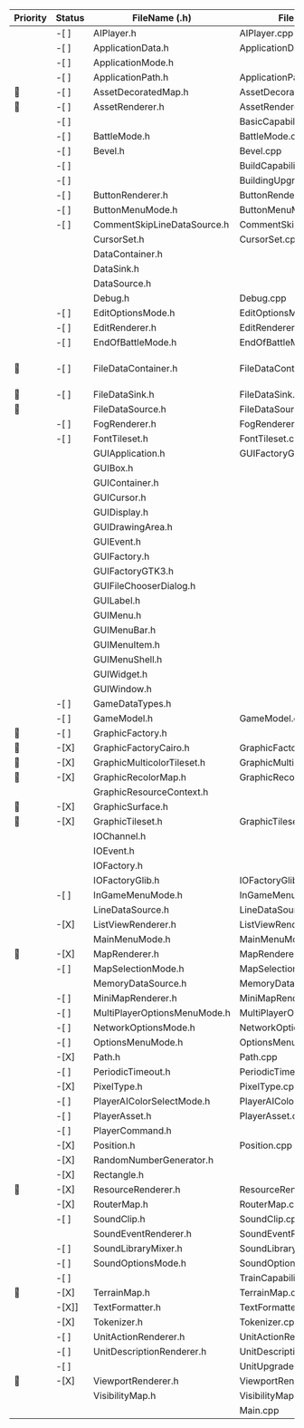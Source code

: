 | Priority     | Status | FileName (.h)                | FileName (.cpp)                 | FileName  (Swift)                                                                                                                                           |
|--------------|--------|------------------------------|---------------------------------|-------------------------------------------------------------------------------------------------------------------------------------------------------------|
|              | -[ ]   | AIPlayer.h                   | AIPlayer.cpp                    |                                                                                                                                                             |
|              | -[ ]   | ApplicationData.h            | ApplicationData.cpp             |                                                                                                                                                             |
|              | -[ ]   | ApplicationMode.h            |                                 |                                                                                                                                                             |
|              | -[ ]   | ApplicationPath.h            | ApplicationPath.cpp             |                                                                                                                                                             |
| :red_circle: | -[ ]   | AssetDecoratedMap.h          | AssetDecoratedMap.cpp           |                                                                                                                                                             |
| :red_circle: | -[ ]   | AssetRenderer.h              | AssetRenderer.cpp               |                                                                                                                                                             |
|              | -[ ]   |                              | BasicCapabilities.cpp           |                                                                                                                                                             |
|              | -[ ]   | BattleMode.h                 | BattleMode.cpp                  |                                                                                                                                                             |
|              | -[ ]   | Bevel.h                      | Bevel.cpp                       |                                                                                                                                                             |
|              | -[ ]   |                              | BuildCapabilities.cpp           |                                                                                                                                                             |
|              | -[ ]   |                              | BuildingUpgradeCapabilities.cpp |                                                                                                                                                             |
|              | -[ ]   | ButtonRenderer.h             | ButtonRenderer.cpp              |                                                                                                                                                             |
|              | -[ ]   | ButtonMenuMode.h             | ButtonMenuMode.cpp              |                                                                                                                                                             |
|              | -[ ]   | CommentSkipLineDataSource.h  | CommentSkipLineDataSource.cpp   | CommentSkipLineDataSource.swift                                                                                                                             |
|              |        | CursorSet.h                  | CursorSet.cpp                   |                                                                                                                                                             |
|              |        | DataContainer.h              |                                 | DataContainer.swift                                                                                                                                         |
|              |        | DataSink.h                   |                                 | DataSink.swift                                                                                                                                              |
|              |        | DataSource.h                 |                                 | DataSource.swift                                                                                                                                            |
|              |        | Debug.h                      | Debug.cpp                       |                                                                                                                                                             |
|              | -[ ]   | EditOptionsMode.h            | EditOptionsMode.cpp             |                                                                                                                                                             |
|              | -[ ]   | EditRenderer.h               | EditRenderer.cpp                |                                                                                                                                                             |
|              | -[ ]   | EndOfBattleMode.h            | EndOfBattleMode.cpp             |                                                                                                                                                             |
| :red_circle: | -[ ]   | FileDataContainer.h          | FileDataContainer.cpp           | May not be necessary because it deals with reading from a directory but we already have access to everything in our project folder without using this class |
| :red_circle: | -[ ]   | FileDataSink.h               | FileDataSink.cpp                |                                                                                                                                                             |
| :red_circle: |        | FileDataSource.h             | FileDataSource.cpp              |                                                                                                                                                             |
|              | -[ ]   | FogRenderer.h                | FogRenderer.cpp                 |                                                                                                                                                             |
|              | -[ ]   | FontTileset.h                | FontTileset.cpp                 |                                                                                                                                                             |
|              |        | GUIApplication.h             | GUIFactoryGTK3.cpp              |                                                                                                                                                             |
|              |        | GUIBox.h                     |                                 |                                                                                                                                                             |
|              |        | GUIContainer.h               |                                 |                                                                                                                                                             |
|              |        | GUICursor.h                  |                                 |                                                                                                                                                             |
|              |        | GUIDisplay.h                 |                                 |                                                                                                                                                             |
|              |        | GUIDrawingArea.h             |                                 |                                                                                                                                                             |
|              |        | GUIEvent.h                   |                                 |                                                                                                                                                             |
|              |        | GUIFactory.h                 |                                 |                                                                                                                                                             |
|              |        | GUIFactoryGTK3.h             |                                 |                                                                                                                                                             |
|              |        | GUIFileChooserDialog.h       |                                 |                                                                                                                                                             |
|              |        | GUILabel.h                   |                                 |                                                                                                                                                             |
|              |        | GUIMenu.h                    |                                 |                                                                                                                                                             |
|              |        | GUIMenuBar.h                 |                                 |                                                                                                                                                             |
|              |        | GUIMenuItem.h                |                                 |                                                                                                                                                             |
|              |        | GUIMenuShell.h               |                                 |                                                                                                                                                             |
|              |        | GUIWidget.h                  |                                 |                                                                                                                                                             |
|              |        | GUIWindow.h                  |                                 |                                                                                                                                                             |
|              | -[ ]   | GameDataTypes.h              |                                 | GameDataTypes.swift                                                                                                                                         |
|              | -[ ]   | GameModel.h                  | GameModel.cpp                   |                                                                                                                                                             |
| :red_circle: | -[ ]   | GraphicFactory.h             |                                 | GraphicFactory.swift                                                                                                                                        |
| :red_circle: | -[X]   | GraphicFactoryCairo.h        | GraphicFactoryCairo.cpp         | GraphicFactoryCoreGraphics.swift                                                                                                                            |
| :red_circle: | -[X]   | GraphicMulticolorTileset.h   | GraphicMulticolorTileset.cpp    |                                                                                                                                                             |
| :red_circle: | -[X]   | GraphicRecolorMap.h          | GraphicRecolorMap.cpp           |                                                                                                                                                             |
|              |        | GraphicResourceContext.h     |                                 | GraphicResourceContext.swift                                                                                                                                |
| :red_circle: | -[X]   | GraphicSurface.h             |                                 | GraphicSurface.swift                                                                                                                                        |
| :red_circle: | -[X]   | GraphicTileset.h             | GraphicTileset.cpp              |                                                                                                                                                             |
|              |        | IOChannel.h                  |                                 |                                                                                                                                                             |
|              |        | IOEvent.h                    |                                 | HandlingMouseClicks.swift, IOEvent.swift                                                                                                                    |
|              |        | IOFactory.h                  |                                 |                                                                                                                                                             |
|              |        | IOFactoryGlib.h              | IOFactoryGlib.cpp               |                                                                                                                                                             |
|              | -[ ]   | InGameMenuMode.h             | InGameMenuMode.cpp              |                                                                                                                                                             |
|              |        | LineDataSource.h             | LineDataSource.cpp              | LineDataSource.swift                                                                                                                                        |
|              | -[X]   | ListViewRenderer.h           | ListViewRenderer.cpp            | ListViewRenderer.swift                                                                                                                                      |
|              |        | MainMenuMode.h               | MainMenuMode.cpp                | MainMenuViewController.swift,MainWindowController.swift                                                                                                     |
| :red_circle: | -[X]   | MapRenderer.h                | MapRenderer.cpp                 | MapRenderer.swift                                                                                                                                           |
|              | -[ ]   | MapSelectionMode.h           | MapSelectionMode.cpp            |                                                                                                                                                             |
|              |        | MemoryDataSource.h           | MemoryDataSource.cpp            |                                                                                                                                                             |
|              | -[ ]   | MiniMapRenderer.h            | MiniMapRenderer.cpp             |                                                                                                                                                             |
|              | -[ ]   | MultiPlayerOptionsMenuMode.h | MultiPlayerOptionsMenuMode.cpp  | MultiPlayerGameOptionsViewController.swift                                                                                                                  |
|              | -[ ]   | NetworkOptionsMode.h         | NetworkOptionsMode.cpp          | NetworkOptionsMenuViewController.swift                                                                                                                      |
|              | -[ ]   | OptionsMenuMode.h            | OptionsMenuMode.cpp             | OptionsMenuViewController.swift                                                                                                                             |
|              | -[X]   | Path.h                       | Path.cpp                        |                                                                                                                                                             |
|              | -[ ]   | PeriodicTimeout.h            | PeriodicTimeout.cpp             |                                                                                                                                                             |
|              | -[X]   | PixelType.h                  | PixelType.cpp                   | PixelPosition.swift                                                                                                                                         |
|              | -[ ]   | PlayerAIColorSelectMode.h    | PlayerAIColorSelectMode.cpp     |                                                                                                                                                             |
|              | -[ ]   | PlayerAsset.h                | PlayerAsset.cpp                 |                                                                                                                                                             |
|              | -[ ]   | PlayerCommand.h              |                                 | PlayerCommand.swift                                                                                                                                         |
|              | -[X]   | Position.h                   | Position.cpp                    | Position.swift                                                                                                                                              |
|              | -[X]   | RandomNumberGenerator.h      |                                 | RandomNumberGenerator.swift                                                                                                                                 |
|              | -[X]   | Rectangle.h                  |                                 | Rectangle.swift                                                                                                                                             |
| :red_circle: | -[X]   | ResourceRenderer.h           | ResourceRenderer.cpp            |                                                                                                                                                             |
|              | -[X]   | RouterMap.h                  | RouterMap.cpp                   | RouterMap.swift                                                                                                                                             |
|              | -[ ]   | SoundClip.h                  | SoundClip.cpp                   |                                                                                                                                                             |
|              |        | SoundEventRenderer.h         | SoundEventRenderer.cpp          | SoundManager.swift                                                                                                                                          |
|              | -[ ]   | SoundLibraryMixer.h          | SoundLibraryMixer.cpp           | SoundOptionsMenuViewController.swift                                                                                                                        |
|              | -[ ]   | SoundOptionsMode.h           | SoundOptionsMode.cpp            | SplashViewController.swift                                                                                                                                  |
|              | -[ ]   |                              | TrainCapabilities.cpp           | TilePosition.swift                                                                                                                                          |
| :red_circle: | -[X]   | TerrainMap.h                 | TerrainMap.cpp                  | TerrainMap.swift                                                                                                                                            |
|              | -[X]]  | TextFormatter.h              | TextFormatter.cpp               | TextFormatter.swift                                                                                                                                         |
|              | -[X]   | Tokenizer.h                  | Tokenizer.cpp                   | Tokenizer.swift                                                                                                                                             |
|              | -[ ]   | UnitActionRenderer.h         | UnitActionRenderer.cpp          |                                                                                                                                                             |
|              | -[ ]   | UnitDescriptionRenderer.h    | UnitDescriptionRenderer.cpp     |                                                                                                                                                             |
|              | -[ ]   |                              | UnitUpgradeCapabilities.cpp     |                                                                                                                                                             |
| :red_circle: | -[X]   | ViewportRenderer.h           | ViewportRenderer.cpp            | ViewportRenderer.swift                                                                                                                                      |
|              |        | VisibilityMap.h              | VisibilityMap.cpp               | VisibilityMap.swift                                                                                                                                         |
|              |        |                              | Main.cpp                        |                                                                                                                                                             |